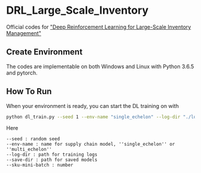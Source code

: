 # DRL_Large_Scale_Inventory
Official codes for ["Deep Reinforcement Learning for Large-Scale Inventory Management"](https://papers.ssrn.com/sol3/papers.cfm?abstract_id=4490327)

## Create Environment
The codes are implementable on both Windows and Linux with Python 3.6.5 and pytorch.

## How To Run
When your environment is ready, you can start the DL training on with
``` Bash
python dl_train.py --seed 1 --env-name "single_echelon" --log-dir "./logs_dl/" --save-dir './models_dl/dl_single_echelon.pt' --sku-mini-batch 40 --num-processes 1 --train-demand-data-pth "./data/df_sales.csv" --train-vlt-data-pth "./data/df_vlt.csv"
```
Here
```
--seed : random seed
--env-name : name for supply chain model, ''single_echelon'' or ''multi_echelon''
--log-dir : path for training logs
--save-dir : path for saved models
--sku-mini-batch : number 
```
